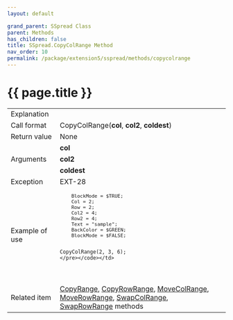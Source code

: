 ```yaml
---
layout: default

grand_parent: SSpread Class
parent: Methods
has_children: false
title: SSpread.CopyColRange Method
nav_order: 10
permalink: /package/extension5/sspread/methods/copycolrange
---
```

# {{ page.title }}

<table>
  <tr>
    <td>Explanation</td>
    <td colspan="2"></td>
  </tr>
  <tr>
    <td>Call format</td>
    <td colspan="2">CopyColRange(<b>col</b>, <b>col2</b>, <b>coldest</b>)</td>
  </tr>
  <tr>
    <td>Return value</td>
    <td colspan="2">None</td>
  </tr>  
  <tr>
    <td rowspan="3">Arguments</td>
    <td><b>col</b></td>
    <td></td>
  </tr>
  <tr>
    <td><b>col2</b></td>
    <td></td>
  </tr>
  <tr>
    <td><b>coldest</b></td>
    <td></td>
  </tr>
  <tr>
    <td>Exception</td>
    <td>EXT-28</td>
    <td></td>
  </tr>
  <tr>
    <td>Example of use</td>
    <td colspan="2"><code><pre>
    BlockMode = $TRUE;
    Col = 2;
    Row = 2;
    Col2 = 4;
    Row2 = 4;
    Text = "sample";
    BackColor = $GREEN;
    BlockMode = $FALSE;
    
    CopyColRange(2, 3, 6);
    </pre></code></td>
  </tr>
  <tr>
    <td>Related item</td>
    <td colspan="2"><a href="/package/extension5/sspread/methods/copyrange">CopyRange</a>, <a href="/package/extension5/sspread/methods/copyrowrange">CopyRowRange</a>, <a href="/package/extension5/sspread/methods/movecolrange">MoveColRange</a>, <a href="/package/extension5/sspread/methods/moverowrange">MoveRowRange</a>, <a href="/package/extension5/sspread/methods/swapcolrange">SwapColRange</a>, <a href="/package/extension5/sspread/methods/swaprowrange">SwapRowRange</a> methods</td>
  </tr>
</table>
